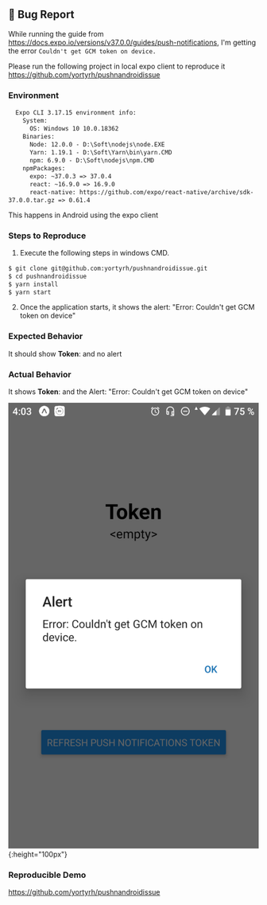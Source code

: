 ## 🐛 Bug Report
While running the guide from https://docs.expo.io/versions/v37.0.0/guides/push-notifications,
I'm getting the error `Couldn't get GCM token on device.`

Please run the following project in local expo client to reproduce it
https://github.com/yortyrh/pushnandroidissue

### Environment

```
  Expo CLI 3.17.15 environment info:
    System:
      OS: Windows 10 10.0.18362
    Binaries:
      Node: 12.0.0 - D:\Soft\nodejs\node.EXE
      Yarn: 1.19.1 - D:\Soft\Yarn\bin\yarn.CMD
      npm: 6.9.0 - D:\Soft\nodejs\npm.CMD
    npmPackages:
      expo: ~37.0.3 => 37.0.4
      react: ~16.9.0 => 16.9.0
      react-native: https://github.com/expo/react-native/archive/sdk-37.0.0.tar.gz => 0.61.4
```

This happens in Android using the expo client

### Steps to Reproduce
1) Execute the following steps in windows CMD.
```
$ git clone git@github.com:yortyrh/pushnandroidissue.git
$ cd pushnandroidissue
$ yarn install
$ yarn start
```

2) Once the application starts, it shows the alert: "Error: Couldn't get GCM token on device"

### Expected Behavior
It should show **Token**: <the push notification token> and no alert 

### Actual Behavior
It shows **Token**: <empty> and the Alert: "Error: Couldn't get GCM token on device"

![Screenshot](/assets/push-notifications-token-issue.png){:height="100px"}

### Reproducible Demo
https://github.com/yortyrh/pushnandroidissue
